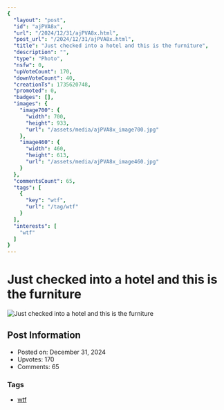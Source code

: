 ```yaml
---
{
  "layout": "post",
  "id": "ajPVA8x",
  "url": "/2024/12/31/ajPVA8x.html",
  "post_url": "/2024/12/31/ajPVA8x.html",
  "title": "Just checked into a hotel and this is the furniture",
  "description": "",
  "type": "Photo",
  "nsfw": 0,
  "upVoteCount": 170,
  "downVoteCount": 40,
  "creationTs": 1735620748,
  "promoted": 0,
  "badges": [],
  "images": {
    "image700": {
      "width": 700,
      "height": 933,
      "url": "/assets/media/ajPVA8x_image700.jpg"
    },
    "image460": {
      "width": 460,
      "height": 613,
      "url": "/assets/media/ajPVA8x_image460.jpg"
    }
  },
  "commentsCount": 65,
  "tags": [
    {
      "key": "wtf",
      "url": "/tag/wtf"
    }
  ],
  "interests": [
    "wtf"
  ]
}
---
```


# Just checked into a hotel and this is the furniture

![Just checked into a hotel and this is the furniture](/assets/media/ajPVA8x_image700.jpg)

## Post Information

- Posted on: December 31, 2024
- Upvotes: 170
- Comments: 65

### Tags

- [wtf](/tag/wtf)
